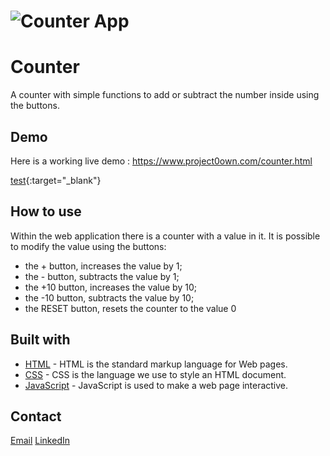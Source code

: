 # ![Counter App](https://github.com/andreabeltrami98/counterproject/blob/main/demoCounter.png)
# Counter
A counter with simple functions to add or subtract the number inside using the buttons.


## Demo
Here is a working live demo :  https://www.project0own.com/counter.html

[test](http://test.com){:target="_blank"}


## How to use
Within the web application there is a counter with a value in it.
It is possible to modify the value using the buttons:
- the + button, increases the value by 1;
- the - button, subtracts the value by 1;
- the +10 button, increases the value by 10;
- the -10 button, subtracts the value by 10;
- the RESET button, resets the counter to the value 0


## Built with 

- [HTML](https://www.w3schools.com/html/default.asp) - HTML is the standard markup language for Web pages.
- [CSS](https://www.w3schools.com/css/default.asp) - CSS is the language we use to style an HTML document.
- [JavaScript](https://javascript.info) - JavaScript is used to make a web page interactive.


## Contact

[Email](mailto:andrea.beltrami@email.com)
[LinkedIn](https://www.linkedin.com/in/andrea-beltrami-819165252/)
